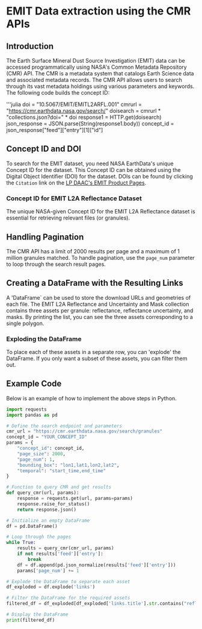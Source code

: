# EMIT Data extraction using the CMR APIs

## Introduction
The Earth Surface Mineral Dust Source Investigation (EMIT) data can be accessed programmatically using NASA's Common Metadata Repository (CMR) API. The CMR is a metadata system that catalogs Earth Science data and associated metadata records. The CMR API allows users to search through its vast metadata holdings using various parameters and keywords. The following code builds the concept ID:

'''julia
doi = "10.5067/EMIT/EMITL2ARFL.001"
cmrurl = "https://cmr.earthdata.nasa.gov/search/"
doisearch = cmrurl * "collections.json?doi=" * doi
response1 = HTTP.get(doisearch)
json_response = JSON.parse(String(response1.body))
concept_id = json_response["feed"]["entry"][1]["id"]

## Concept ID and DOI
To search for the EMIT dataset, you need NASA EarthData's unique Concept ID for the dataset. This Concept ID can be obtained using the Digital Object Identifier (DOI) for the dataset. DOIs can be found by clicking the `Citation` link on the [LP DAAC's EMIT Product Pages](https://lpdaac.usgs.gov/product_search/?query=emit&view=cards&sort=title).

### Concept ID for EMIT L2A Reflectance Dataset
The unique NASA-given Concept ID for the EMIT L2A Reflectance dataset is essential for retrieving relevant files (or granules).

## Handling Pagination
The CMR API has a limit of 2000 results per page and a maximum of 1 million granules matched. To handle pagination, use the `page_num` parameter to loop through the search result pages.

## Creating a DataFrame with the Resulting Links
A 'DataFrame` can be used to store the download URLs and geometries of each file. The EMIT L2A Reflectance and Uncertainty and Mask collection contains three assets per granule: reflectance, reflectance uncertainty, and masks. By printing the list, you can see the three assets corresponding to a single polygon.

### Exploding the DataFrame
To place each of these assets in a separate row, you can 'explode' the DataFrame. If you only want a subset of these assets, you can filter them out.

## Example Code
Below is an example of how to implement the above steps in Python.

```python
import requests
import pandas as pd

# Define the search endpoint and parameters
cmr_url = "https://cmr.earthdata.nasa.gov/search/granules"
concept_id = "YOUR_CONCEPT_ID"
params = {
    "concept_id": concept_id,
    "page_size": 2000,
    "page_num": 1,
    "bounding_box": "lon1,lat1,lon2,lat2",
    "temporal": "start_time,end_time"
}

# Function to query CMR and get results
def query_cmr(url, params):
    response = requests.get(url, params=params)
    response.raise_for_status()
    return response.json()

# Initialize an empty DataFrame
df = pd.DataFrame()

# Loop through the pages
while True:
    results = query_cmr(cmr_url, params)
    if not results['feed']['entry']:
        break
    df = df.append(pd.json_normalize(results['feed']['entry']))
    params['page_num'] += 1

# Explode the DataFrame to separate each asset
df_exploded = df.explode('links')

# Filter the DataFrame for the required assets
filtered_df = df_exploded[df_exploded['links.title'].str.contains("reflectance")]

# Display the DataFrame
print(filtered_df)
